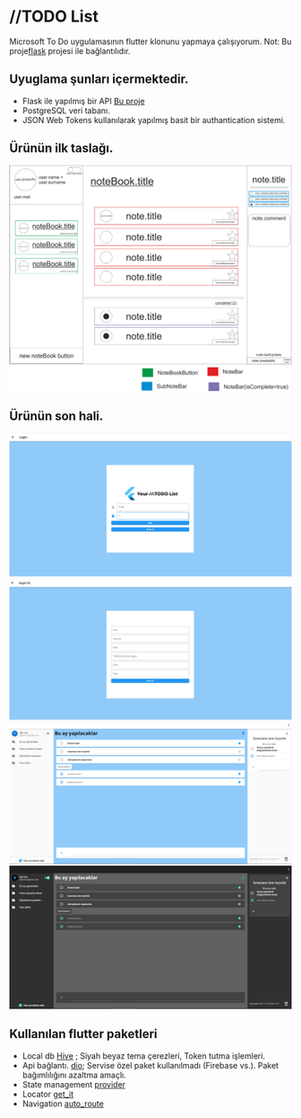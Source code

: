 # //TODO List

Microsoft To Do uygulamasının flutter klonunu yapmaya çalışıyorum.
Not: Bu proje[flask](https://github.com/alpcanm/flask_api) projesi ile bağlantılıdır.

## Uyuglama şunları içermektedir.

- Flask ile yapılmış bir API [Bu proje](https://github.com/alpcanm/flask_api)
- PostgreSQL veri tabanı.
- JSON Web Tokens kullanılarak yapılmış basit bir authantication sistemi.

## Ürünün ilk taslağı.
![This is an image](readme_image/taslak1.png)


## Ürünün son hali.
![This is an image](readme_image/image4.png)
![This is an image](readme_image/image5.png)
![This is an image](readme_image/image2.PNG)
![This is an image](readme_image/image3.PNG)

## Kullanılan flutter paketleri
-  Local db [Hive](https://pub.dev/packages/hive) ;
     Siyah beyaz tema çerezleri, Token tutma işlemleri.
-  Api bağlantı. [dio](https://pub.dev/packages/dio);
     Servise özel paket kullanılmadı (Firebase vs.). Paket bağımlılığını azaltma amaçlı.
-  State management [provider ](https://pub.dev/packages/provider)
-  Locator [get_it](https://pub.dev/packages/get_it)
-  Navigation [auto_route](https://pub.dev/packages/auto_route)

